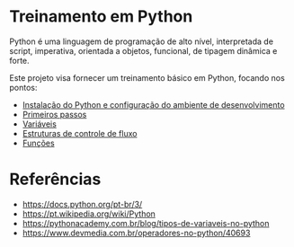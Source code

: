 # Treinamento em Python

Python é uma linguagem de programação de alto nível, interpretada de script, imperativa, orientada a objetos, funcional, de tipagem dinâmica e forte.

Este projeto visa fornecer um treinamento básico em Python, focando nos pontos:
- [Instalação do Python e configuração do ambiente de desenvolvimento](https://github.com/harielribeirof/treinamentoPython/blob/main/01%20-%20instalacao%20e%20configuracao/instalacao_config.md "Instalação do Python e configuração do ambiente de desenvolvimento")
- [Primeiros passos](https://github.com/harielribeirof/treinamentoPython/blob/main/02%20-%20primeiros%20passos%20e%20comentarios/primeiros_passos.md)
- [Variáveis](https://github.com/harielribeirof/treinamentoPython/blob/main/03%20-%20vari%C3%A1veis/variaveis.md)
- [Estruturas de controle de fluxo](https://github.com/harielribeirof/treinamentoPython/blob/main/04%20-%20estruturas%20de%20controle%20de%20fluxo/condicional_repeticao.md)
- [Funções](https://github.com/harielribeirof/treinamentoPython/blob/main/05%20-%20funcoes/funcoes.md)
# Referências
- https://docs.python.org/pt-br/3/
- https://pt.wikipedia.org/wiki/Python
- https://pythonacademy.com.br/blog/tipos-de-variaveis-no-python
- https://www.devmedia.com.br/operadores-no-python/40693


